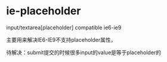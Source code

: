 ie-placeholder
==============

input/textarea[placeholder] compatible ie6-ie9

主要用来解决IE6-IE9不支持placeholder属性，

待解决：submit提交的时候很多input的value是等于placeholder的
